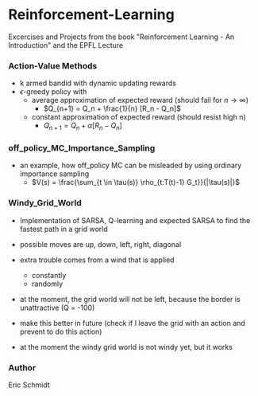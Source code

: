 # Reinforcement-Learning
Excercises and Projects from the book "Reinforcement Learning - An Introduction" and the EPFL Lecture

### Action-Value Methods
- k armed bandid with dynamic updating rewards
- $\epsilon$-greedy policy with 
  - average approximation of expected reward (should fail for $n \rightarrow \infty$)
    - $Q_{n+1} = Q_n + \frac{1}{n} [R_n - Q_n]$
  - constant approximation of expected reward (should resist high n)
    - $Q_{n+1} = Q_n + \alpha [R_n - Q_n]$


### off_policy_MC_Importance_Sampling
- an example, how off_policy MC can be misleaded by using ordinary importance sampling
  - $V(s) = \frac{\sum_{t \in \tau(s)} \rho_{t:T(t)-1} G_t}}{|\tau(s)|}$

### Windy_Grid_World
- Implementation of SARSA, Q-learning and expected SARSA to find the fastest path in a grid world
- possible moves are up, down, left, right, diagonal
- extra trouble comes from a wind that is applied 
  - constantly
  - randomly

- at the moment, the grid world will not be left, because the border is unattractive (Q = -100)
- make this better in future (check if I leave the grid with an action and prevent to do this action)

- at the moment the windy grid world is not windy yet, but it works


### Author
Eric Schmidt

